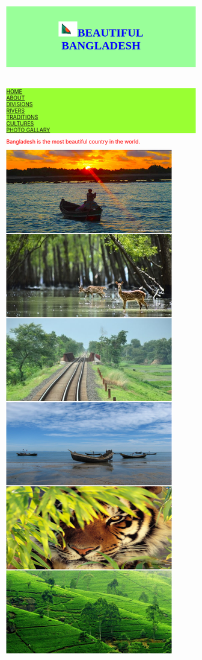<!DOCTYPE html>
<head>
<title>Bangladesh </title>
<style>
h3{
		font-size:30px;
		font-family:cortana;
		text-align:center;
		background-color:#99ff99;
		color:blue;
		padding:40px;
		}
		p{
			color:red;
		}
ul {
    list-style-type: none;
    margin: 0;
    padding: 0;
    overflow: hidden;
    background-color: #99ff33;
}

li {
    float: left;
}

li a {
    display: block;
    color: black;
    text-align: center;
    padding: 14px 16px;
    text-decoration: none;
}

li a:hover {
    background-color: orange;
}
img
	{
	width:440px;
	height:220px;
	}
</style>
</head>
<body>
<header>
<h3><img src="25323474_146314702808412_2031428362_n.gif" style="width:50px;height:40px;">BEAUTIFUL BANGLADESH</h3>	
</header>


<ul>
	<li> <a href="">HOME</a></li>
	<li> <a href="">ABOUT</a></li>
	<li> <a href="">DIVISIONS</a></li>
	<li> <a href="river.html">RIVERS</a></li>
	<li> <a href="">TRADITIONS</a></li>
	<li> <a href="">CULTURES</a></li>
	<li> <a href="">PHOTO GALLARY</a></li>
</ul>

<p>Bangladesh is the most beautiful country in the world.</p>
<img src="Beautiful-Bangladesh-120150916102736.jpg">
<img src="img1.jpg">
<img src="rail.jpg">
<img src="Saint-martin's-island.jpg">
<img src="tigers-41a.jpg">
<img src="Sylhet.jpg">
</body>
</html>
